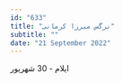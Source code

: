 ```yaml
---
id: "633"
title: "نرگس میرزا کرمانی"
subtitle: ""
date: "21 September 2022"
---
```


ایلام - 30 شهریور 
